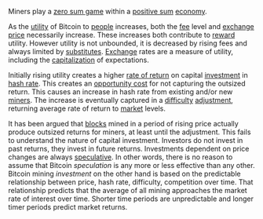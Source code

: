 Miners play a [zero sum game](Zero-Sum-Property) within a [positive sum](https://en.wikipedia.org/wiki/Win-win_game) [economy](Glossary#economy).

As the [utility](Glossary#utility) of Bitcoin to [people](Glossary#person) increases, both the [fee](Glossary#fee) level and [exchange](Glossary#exchange) [price](Glossary#price) necessarily increase. These increases both contribute to [reward](Glossary#reward) utility. However utility is not unbounded, it is decreased by rising fees and always limited by [substitutes](https://en.wikipedia.org/wiki/Substitute_good). [Exchange](Glossary#exchange) rates are a measure of utility, including the [capitalization](https://en.wikipedia.org/wiki/Present_value) of expectations.

Initially rising utility creates a higher [rate of return](Glossary#interest) on capital [investment](Glossary#invest) in [hash rate](Glossary#hash-rate). This creates an [opportunity cost](https://en.wikipedia.org/wiki/Opportunity_cost) for not capturing the outsized return. This causes an increase in hash rate from existing and/or new [miners](Glossary#miner). The increase is eventually captured in a [difficulty](Glossary#difficulty) [adjustment](Glossary#adjustment), returning average rate of return to [market](Glossary#market) levels.

It has been argued that [blocks](Glossary#block) mined in a period of rising price actually produce outsized returns for miners, at least until the adjustment. This fails to understand the nature of capital investment. Investors do not invest in past returns, they invest in future returns. Investments dependent on price changes are always [speculative](Glossary#speculation). In other words, there is no reason to assume that Bitcoin *speculation* is any more or less effective than any other. Bitcoin mining *investment* on the other hand is based on the predictable relationship between price, hash rate, difficulty, competition over time. That relationship predicts that the average of all mining approaches the market rate of interest over time. Shorter time periods are unpredictable and longer timer periods predict market returns.